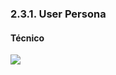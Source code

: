 ### 2.3.1. User Persona
#### Técnico

<img src="C:\Users\user\IdeaProjects\TecHelp-InformeDelProyecto\Docs\Capitulo II\2.3. Needfinding\ImgUsersPersonas\Angel García Soto.png"/>